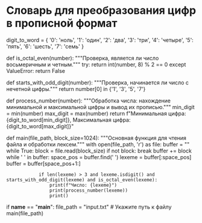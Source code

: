 # Словарь для преобразования цифр в прописной формат
digit_to_word = {
    '0': 'ноль',
    '1': 'один',
    '2': 'два',
    '3': 'три',
    '4': 'четыре',
    '5': 'пять',
    '6': 'шесть',
    '7': 'семь'
}

def is_octal_even(number):
    """Проверка, является ли число восьмеричным и четным."""
    try:
        return int(number, 8) % 2 == 0
    except ValueError:
        return False

def starts_with_odd_digit(number):
    """Проверка, начинается ли число с нечетной цифры."""
    return number[0] in {'1', '3', '5', '7'}

def process_number(number):
    """Обработка числа: нахождение минимальной и максимальной цифры и вывод их прописью."""
    min_digit = min(number)
    max_digit = max(number)
    return f"Минимальная цифра: {digit_to_word[min_digit]}, Максимальная цифра: {digit_to_word[max_digit]}"

def main(file_path, block_size=1024):
    """Основная функция для чтения файла и обработки лексем."""
    with open(file_path, 'r') as file:
        buffer = ""
        while True:
            block = file.read(block_size)
            if not block:
                break
            buffer += block
            while ' ' in buffer:
                space_pos = buffer.find(' ')
                lexeme = buffer[:space_pos]
                buffer = buffer[space_pos+1:]
                
                if len(lexeme) > 3 and lexeme.isdigit() and starts_with_odd_digit(lexeme) and is_octal_even(lexeme):
                    print(f"Число: {lexeme}")
                    print(process_number(lexeme))
                    print()

if __name__ == "__main__":
    file_path = "input.txt"  # Укажите путь к файлу
    main(file_path)
